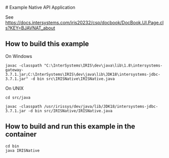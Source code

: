 ﻿﻿# Example Native API Application

See https://docs.intersystems.com/iris20232/csp/docbook/DocBook.UI.Page.cls?KEY=BJAVNAT_about

## How to build this example

On Windows
```
javac -classpath "C:\InterSystems\IRIS\dev\java\lib\1.8\intersystems-gateway-3.7.1.jar;C:\InterSystems\IRIS\dev\java\lib\JDK18\intersystems-jdbc-3.7.1.jar" -d bin src\IRISNative\IRISNative.java
```

On UNIX


```
cd src/java

javac -classpath /usr/irissys/dev/java/lib/JDK18/intersystems-jdbc-3.7.1.jar -d bin src/IRISNative/IRISNative.java
```


## How to build and run this example in the container

```
cd bin
java IRISNative
```

